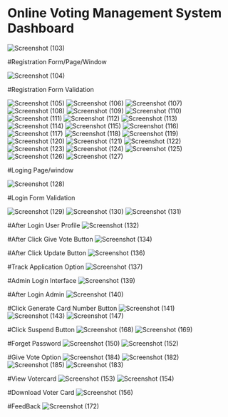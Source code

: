 # Online Voting Management System Dashboard

![Screenshot (103)](https://user-images.githubusercontent.com/91625966/185202602-115e14a5-44c2-47d3-a0aa-2e46160721d0.png)

#Registration Form/Page/Window

![Screenshot (104)](https://user-images.githubusercontent.com/91625966/185202747-3f6d2a93-f17d-4912-9c09-097aaf26851b.png)

#Registration Form Validation

![Screenshot (105)](https://user-images.githubusercontent.com/91625966/185202774-49dbc955-5ab2-461f-8749-e357bc370ab7.png)
![Screenshot (106)](https://user-images.githubusercontent.com/91625966/185202792-08ac9f40-0a77-44a1-b436-aab4e8585601.png)
![Screenshot (107)](https://user-images.githubusercontent.com/91625966/185202810-e0e0a3d1-ddbd-4879-a4bc-b82d632262c2.png)
![Screenshot (108)](https://user-images.githubusercontent.com/91625966/185202824-66b9e02a-e6cf-4a64-b8b8-300b4257ac92.png)
![Screenshot (109)](https://user-images.githubusercontent.com/91625966/185202844-c13de3b4-73cd-4ebd-9b9e-677fa1ae977e.png)
![Screenshot (110)](https://user-images.githubusercontent.com/91625966/185202872-76739f48-2ecd-40b8-9dfb-c51b76695a9e.png)
![Screenshot (111)](https://user-images.githubusercontent.com/91625966/185202882-df5ba462-d01d-4710-80e3-acac0205d33f.png)
![Screenshot (112)](https://user-images.githubusercontent.com/91625966/185202900-118621c4-dd3e-4fee-b396-9f96dabb4cb7.png)
![Screenshot (113)](https://user-images.githubusercontent.com/91625966/185202927-64e91f5b-ec59-44af-b3e0-5af901305aae.png)
![Screenshot (114)](https://user-images.githubusercontent.com/91625966/185202943-4e50919b-fee7-49ef-a97c-a1e8419bb076.png)
![Screenshot (115)](https://user-images.githubusercontent.com/91625966/185202956-ec23a2d6-03d6-4452-bc71-ef33807ce8ef.png)
![Screenshot (116)](https://user-images.githubusercontent.com/91625966/185202989-b4ae36b6-0fdb-45d9-850f-157e449ecd86.png)
![Screenshot (117)](https://user-images.githubusercontent.com/91625966/185203009-7f40940e-36d1-43ae-b174-7b7d4bbe5b11.png)
![Screenshot (118)](https://user-images.githubusercontent.com/91625966/185203040-529ffcff-2b6d-4f5c-a5c6-b5fc56b42a78.png)
![Screenshot (119)](https://user-images.githubusercontent.com/91625966/185203069-8fe234f2-fa39-49e9-ac35-e066585753c2.png)
![Screenshot (120)](https://user-images.githubusercontent.com/91625966/185203094-95136ea3-39a1-49a5-8414-3e88fa8340fe.png)
![Screenshot (121)](https://user-images.githubusercontent.com/91625966/185203110-635f0280-3e30-4346-b42e-df0c4743a0dd.png)
![Screenshot (122)](https://user-images.githubusercontent.com/91625966/185203128-b8a01d37-827c-456a-bade-72c4a7f6b9a9.png)
![Screenshot (123)](https://user-images.githubusercontent.com/91625966/185203147-d339d8c8-bdda-4c4b-b229-7752fa60271f.png)
![Screenshot (124)](https://user-images.githubusercontent.com/91625966/185203172-12df1ef8-d13e-4247-8134-989e77593516.png)
![Screenshot (125)](https://user-images.githubusercontent.com/91625966/185203198-75dc0c7a-26fb-475f-8c88-3dec632d7aa2.png)
![Screenshot (126)](https://user-images.githubusercontent.com/91625966/185203216-9ba30359-5730-4b75-8714-cd527902bfc4.png)
![Screenshot (127)](https://user-images.githubusercontent.com/91625966/185203226-052e7ee0-886c-4546-b2ac-7224440e8cad.png)


#Loging Page/window

![Screenshot (128)](https://user-images.githubusercontent.com/91625966/185203445-f15d12c2-2705-4148-b5ce-a275a34e0032.png)

#Login Form Validation

![Screenshot (129)](https://user-images.githubusercontent.com/91625966/185203461-9ef6a6f8-126c-4d0b-8cf1-b3800ffb255e.png)
![Screenshot (130)](https://user-images.githubusercontent.com/91625966/185203480-e172ad4a-0a1f-44d3-bec9-103c10b8fea2.png)
![Screenshot (131)](https://user-images.githubusercontent.com/91625966/185203493-8cdd4fd5-4be0-46f7-8b2c-3f7fd26f9fa5.png)


#After Login User Profile
![Screenshot (132)](https://user-images.githubusercontent.com/91625966/185203586-03504e28-bb04-4765-a831-d6c428e94428.png)

#After Click Give Vote Button
![Screenshot (134)](https://user-images.githubusercontent.com/91625966/185203901-275fbbf8-fb96-451a-984b-6fe964fd4e5d.png)

#After Click Update Button
![Screenshot (136)](https://user-images.githubusercontent.com/91625966/185203991-3c204e4f-9576-4bea-81f5-d6763f6b376d.png)

#Track Application Option
![Screenshot (137)](https://user-images.githubusercontent.com/91625966/185204186-3e527680-9af0-4348-913d-1ce87e7a80a7.png)


#Admin Login Interface
![Screenshot (139)](https://user-images.githubusercontent.com/91625966/185205665-ea141485-be99-4d76-9e09-247ccdf82b81.png)

#After Login Admin
![Screenshot (140)](https://user-images.githubusercontent.com/91625966/185205755-2effbcdf-e64f-44bf-9faa-379d15408da2.png)

#Click Generate Card Number Button
![Screenshot (141)](https://user-images.githubusercontent.com/91625966/185205904-2b0250b9-fd9f-4e39-acc0-76f43f40bfd4.png)
![Screenshot (143)](https://user-images.githubusercontent.com/91625966/185206007-bb7d4b80-fdcd-458b-8332-bfda2ae5f962.png)
![Screenshot (147)](https://user-images.githubusercontent.com/91625966/185206169-f0cb08df-5809-4226-be54-3919dace2951.png)

#Click Suspend Button
![Screenshot (168)](https://user-images.githubusercontent.com/91625966/185207171-b28a86a3-81c4-46a6-a399-39221bdf338a.png)
![Screenshot (169)](https://user-images.githubusercontent.com/91625966/185207184-6cb63adf-b326-41ce-9820-64d906a15b5e.png)


#Forget Password
![Screenshot (150)](https://user-images.githubusercontent.com/91625966/185206507-d4e8332f-783f-410b-a028-fbc37f623347.png)
![Screenshot (152)](https://user-images.githubusercontent.com/91625966/185206571-720dd6a3-1c2d-40b4-9e10-a2dcb8a91787.png)

#Give Vote Option
![Screenshot (184)](https://user-images.githubusercontent.com/91625966/185208450-3ae3d86a-cb4a-436b-b522-9163a9917348.png)
![Screenshot (182)](https://user-images.githubusercontent.com/91625966/185208497-2e7bf005-be94-4ec3-9717-d297e05c58fa.png)
![Screenshot (185)](https://user-images.githubusercontent.com/91625966/185208517-253076fd-63dd-4bbb-a600-6375f866658c.png)
![Screenshot (183)](https://user-images.githubusercontent.com/91625966/185208548-dc6bd484-8680-424c-afa7-70eaa5e40404.png)


#View Votercard
![Screenshot (153)](https://user-images.githubusercontent.com/91625966/185206732-25d3776f-fc2f-4842-827f-b23f5a433608.png)
![Screenshot (154)](https://user-images.githubusercontent.com/91625966/185206740-2b34f233-3af3-4a8a-a29f-8d2b0544f4ea.png)

#Download Voter Card
![Screenshot (156)](https://user-images.githubusercontent.com/91625966/185206807-d3d6d36e-13ff-4f9f-adbf-2517e2e5396c.png)

#FeedBack
![Screenshot (172)](https://user-images.githubusercontent.com/91625966/185206948-22ab9c06-a175-4a09-9bd1-7620280cc526.png)
